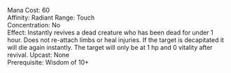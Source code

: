 Mana Cost: 60  
Affinity: Radiant
Range: Touch  
Concentration: No  
Effect: Instantly revives a dead creature who has been dead for under 1 hour. Does not re-attach limbs or heal injuries. If the target is decapitated it will die again instantly. The target will only be at 1 hp and 0 vitality after revival.
Upcast: None  
Prerequisite: Wisdom of 10+